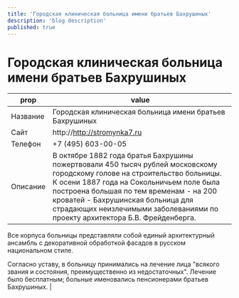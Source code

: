```yaml
---
title: 'Городская клиническая больница имени братьев Бахрушиных'
description: 'blog description'
published: true
---
```


# Городская клиническая больница имени братьев Бахрушиных

| prop | value |
| ----------- | ----------- |
| Название      | Городская клиническая больница имени братьев Бахрушиных       |
| Сайт   | http://http://stromynka7.ru        |
| Телефон   | +7 (495) 603-00-05        |
| Описание   | В октябре 1882 года братья Бахрушины пожертвовали 450 тысяч рублей московскому городскому голове на строительство больницы. К осени 1887 года на Сокольничьем поле была построена большая по тем временам - на 200 кроватей - Бахрушинская больница для страдающих неизлечимыми заболеваниями по проекту архитектора Б.В. Фрейденберга.

Все корпуса больницы представляли собой единый архитектурный ансамбль с декоративной обработкой фасадов в русском национальном стиле.

Согласно уставу, в больницу принимались на лечение лица "всякого звания и состояния, преимущественно из недостаточных". Лечение было бесплатным; больные именовались пенсионерами братьев Бахрушиных.        |
